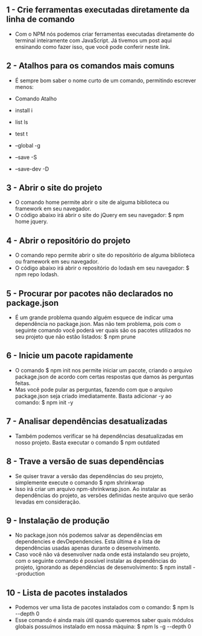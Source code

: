## 1 - Crie ferramentas executadas diretamente da linha de comando
- Com o NPM nós podemos criar ferramentas executadas diretamente do terminal inteiramente com JavaScript. Já tivemos um post aqui ensinando como fazer isso, que você pode conferir neste link.

## 2 - Atalhos para os comandos mais comuns
- É sempre bom saber o nome curto de um comando, permitindo escrever menos:

- Comando	Atalho
- install	i
- list	ls
- test	t
- –global	-g
- –save	-S
- –save-dev	-D

## 3 - Abrir o site do projeto
- O comando home permite abrir o site de alguma biblioteca ou framework em seu navegador.
- O código abaixo irá abrir o site do jQuery em seu navegador: $ npm home jquery.

## 4 - Abrir o repositório do projeto
- O comando repo permite abrir o site do repositório de alguma biblioteca ou framework em seu navegador.
- O código abaixo irá abrir o repositório do lodash em seu navegador: $ npm repo lodash.

## 5 - Procurar por pacotes não declarados no package.json
- É um grande problema quando alguém esquece de indicar uma dependência no package.json. Mas não tem problema, pois com o seguinte comando você poderá ver quais são os pacotes utilizados no seu projeto que não estão listados: $ npm prune
## 6 - Inicie um pacote rapidamente
- O comando $ npm init nos permite iniciar um pacote, criando o arquivo package.json de acordo com certas respostas que damos às perguntas feitas.
- Mas você pode pular as perguntas, fazendo com que o arquivo package.json seja criado imediatamente. Basta adicionar -y ao comando: $ npm init -y

## 7 - Analisar dependências desatualizadas
- Também podemos verificar se há dependências desatualizadas em nosso projeto. Basta executar o comando $ npm outdated

## 8 - Trave a versão de suas dependências
- Se quiser travar a versão das dependências do seu projeto, simplemente execute o comando $ npm shrinkwrap
- Isso irá criar um arquivo npm-shrinkwrap.json. Ao instalar as dependências do projeto, as versões definidas neste arquivo que serão levadas em consideração.

## 9 - Instalação de produção
- No package.json nós podemos salvar as dependências em dependencies e devDependencies. Esta última é a lista de dependências usadas apenas durante o desenvolvimento.
- Caso você não vá desenvolver nada onde está instalando seu projeto, com o seguinte comando é possível instalar as dependências do projeto, ignorando as dependências de desenvolvimento: $ npm install --production

## 10 - Lista de pacotes instalados
- Podemos ver uma lista de pacotes instalados com o comando: $ npm ls --depth 0
- Esse comando é ainda mais útil quando queremos saber quais módulos globais possuímos instalado em nossa máquina: $ npm ls -g --depth 0